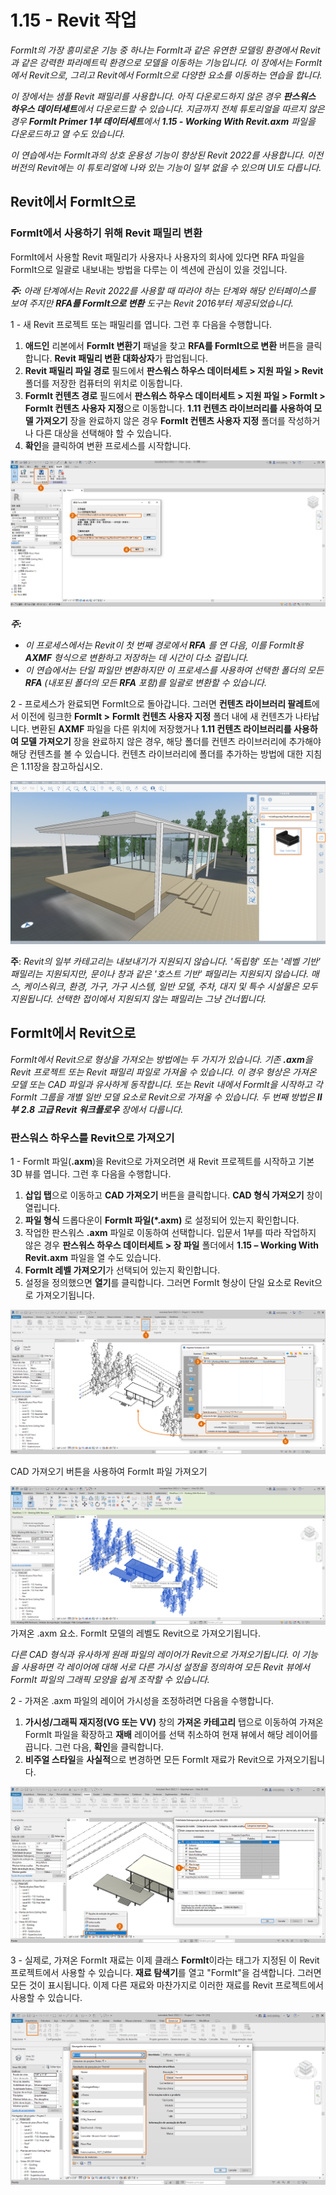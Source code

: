 # 1.15 - Revit 작업

_FormIt의 가장 흥미로운 기능 중 하나는 FormIt과 같은 유연한 모델링 환경에서 Revit과 같은 강력한 파라메트릭 환경으로 모델을 이동하는 기능입니다. 이 장에서는 FormIt에서 Revit으로, 그리고 Revit에서 FormIt으로 다양한 요소를 이동하는 연습을 합니다._

_이 장에서는 샘플 Revit 패밀리를 사용합니다. 아직 다운로드하지 않은 경우 **판스워스 하우스 데이터세트**에서 다운로드할 수 있습니다. 지금까지 전체 튜토리얼을 따르지 않은 경우 **FormIt Primer 1부 데이터세트**에서 **1.15 - Working With Revit.axm** 파일을 다운로드하고 열 수도 있습니다._

_이 연습에서는 FormIt과의 상호 운용성 기능이 향상된 Revit 2022를 사용합니다. 이전 버전의 Revit에는 이 튜토리얼에 나와 있는 기능이 일부 없을 수 있으며 UI도 다릅니다._

## Revit에서 FormIt으로

### FormIt에서 사용하기 위해 Revit 패밀리 변환

FormIt에서 사용할 Revit 패밀리가 사용자나 사용자의 회사에 있다면 RFA 파일을 FormIt으로 일괄로 내보내는 방법을 다루는 이 섹션에 관심이 있을 것입니다.

_**주:**_ _아래 단계에서는 Revit 2022를 사용할 때 따라야 하는 단계와 해당 인터페이스를 보여 주지만 __**RFA를 FormIt으로 변환**__ 도구는 Revit 2016부터 제공되었습니다._

1 - 새 Revit 프로젝트 또는 패밀리를 엽니다. 그런 후 다음을 수행합니다.

1. **애드인** 리본에서 **FormIt 변환기** 패널을 찾고 **RFA를 FormIt으로 변환** 버튼을 클릭합니다. **Revit 패밀리 변환 대화상자**가 팝업됩니다.
2. **Revit 패밀리 파일 경로** 필드에서 **판스워스 하우스 데이터세트 > 지원 파일 > Revit** 폴더를 저장한 컴퓨터의 위치로 이동합니다.
3. **FormIt 컨텐츠 경로** 필드에서 **판스워스 하우스 데이터세트 > 지원 파일 > FormIt > FormIt 컨텐츠 사용자 지정**으로 이동합니다. **1.11 컨텐츠 라이브러리를 사용하여 모델 가져오기** 장을 완료하지 않은 경우 **FormIt 컨텐츠 사용자 지정** 폴더를 작성하거나 다른 대상을 선택해야 할 수 있습니다.
4. **확인**을 클릭하여 변환 프로세스를 시작합니다.

![](<../../.gitbook/assets/0 (23).png>)

_**주:**_

* _이 프로세스에서는 Revit이 첫 번째 경로에서_ _**RFA**_ _를 연 다음, 이를 FormIt용_ _**AXMF**_ _형식으로 변환하고 저장하는 데 시간이 다소 걸립니다._
* _이 연습에서는 단일 파일만 변환하지만 이 프로세스를 사용하여 선택한 폴더의 모든_ _**RFA**_ _(내포된 폴더의 모든_ _**RFA**_ _포함)를 일괄로 변환할 수 있습니다._

2 - 프로세스가 완료되면 FormIt으로 돌아갑니다. 그러면 **컨텐츠 라이브러리 팔레트**에서 이전에 링크한 **FormIt >** **FormIt 컨텐츠 사용자 지정** 폴더 내에 새 컨텐츠가 나타납니다. 변환된 **AXMF** 파일을 다른 위치에 저장했거나 **1.11 컨텐츠 라이브러리를 사용하여 모델 가져오기** 장을 완료하지 않은 경우, 해당 폴더를 컨텐츠 라이브러리에 추가해야 해당 컨텐츠를 볼 수 있습니다. 컨텐츠 라이브러리에 폴더를 추가하는 방법에 대한 지침은 1.11장을 참고하십시오.

![](<../../.gitbook/assets/1 (24).png>)‌

**주**: _Revit의 일부 카테고리는 내보내기가 지원되지 않습니다. '독립형' 또는 '레벨 기반' 패밀리는 지원되지만, 문이나 창과 같은 '호스트 기반' 패밀리는 지원되지 않습니다. 매스, 케이스워크, 환경, 가구, 가구 시스템, 일반 모델, 주차, 대지 및 특수 시설물은 모두 지원됩니다. 선택한 접이에서 지원되지 않는 패밀리는 그냥 건너뜁니다._

## FormIt에서 Revit으로

_FormIt에서 Revit으로 형상을 가져오는 방법에는 두 가지가 있습니다. 기존_ _**.axm**을 Revit 프로젝트 또는 Revit 패밀리 파일로 가져올 수 있습니다. 이 경우 형상은 가져온 모델 또는 CAD 파일과 유사하게 동작합니다. 또는 Revit 내에서 FormIt을 시작하고 각 FormIt 그룹을 개별 일반 모델 요소로 Revit으로 가져올 수 있습니다. 두 번째 방법은 **II부**_ _**2.8**_ _**고급 Revit 워크플로우** 장에서 다룹니다._

### 판스워스 하우스를 Revit으로 가져오기

1 - FormIt 파일(**.axm**)을 Revit으로 가져오려면 새 Revit 프로젝트를 시작하고 기본 3D 뷰를 엽니다. 그런 후 다음을 수행합니다.

1. **삽입 탭**으로 이동하고 **CAD 가져오기** 버튼을 클릭합니다. **CAD 형식 가져오기** 창이 열립니다.
2. **파일 형식** 드롭다운이 **FormIt 파일(\*.axm)** 로 설정되어 있는지 확인합니다.
3. 작업한 판스워스 **.axm** 파일로 이동하여 선택합니다. 입문서 1부를 따라 작업하지 않은 경우 **판스워스 하우스 데이터세트 > 장 파일** 폴더에서 **1.15 – Working With Revit.axm** 파일을 열 수도 있습니다.
4. **FormIt 레벨 가져오기**가 선택되어 있는지 확인합니다.
5. 설정을 정의했으면 **열기**를 클릭합니다. 그러면 FormIt 형상이 단일 요소로 Revit으로 가져오기됩니다.

![](<../../.gitbook/assets/2 (24) (1).png>)

CAD 가져오기 버튼을 사용하여 FormIt 파일 가져오기

![](<../../.gitbook/assets/3 (21) (1).png>)\
가져온 .axm 요소. FormIt 모델의 레벨도 Revit으로 가져오기됩니다.

_다른 CAD 형식과 유사하게 원래 파일의 레이어가 Revit으로 가져오기됩니다. 이 기능을 사용하면 각 레이어에 대해 서로 다른 가시성 설정을 정의하여 모든 Revit 뷰에서 FormIt 파일의 그래픽 모양을 쉽게 조작할 수 있습니다._

2 - 가져온 .axm 파일의 레이어 가시성을 조정하려면 다음을 수행합니다.

1. **가시성/그래픽 재지정(VG 또는 VV)** 창의 **가져온 카테고리** 탭으로 이동하여 가져온 FormIt 파일을 확장하고 **재배** 레이어를 선택 취소하여 현재 뷰에서 해당 레이어를 끕니다. 그런 다음, **확인**을 클릭합니다.
2. **비주얼 스타일**을 **사실적**으로 변경하면 모든 FormIt 재료가 Revit으로 가져오기됩니다.

![](<../../.gitbook/assets/4 (20) (1).png>)

3 - 실제로, 가져온 FormIt 재료는 이제 클래스 **FormIt**이라는 태그가 지정된 이 Revit 프로젝트에서 사용할 수 있습니다. **재료 탐색기**를 열고 "FormIt"을 검색합니다. 그러면 모든 것이 표시됩니다. 이제 다른 재료와 마찬가지로 이러한 재료를 Revit 프로젝트에서 사용할 수 있습니다.

![](<../../.gitbook/assets/5 (19) (1).png>)
